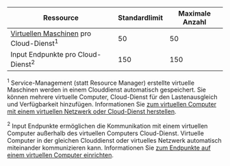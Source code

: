 Ressource|Standardlimit|Maximale Anzahl
---|---|---
[Virtuellen Maschinen](../articles/virtual-machines/virtual-machines-linux-about.md) pro Cloud-Dienst<sup>1</sup>|50|50
Input Endpunkte pro Cloud-Dienst<sup>2</sup>|150|150

<sup>1</sup> Service-Management (statt Resource Manager) erstellte virtuelle Maschinen werden in einem Clouddienst automatisch gespeichert. Sie können mehrere virtuelle Computer, Cloud-Dienst für den Lastenausgleich und Verfügbarkeit hinzufügen. Informationen Sie [zum virtuellen Computer mit einem virtuellen Netzwerk oder Cloud-Dienst herstellen](../articles/virtual-machines/virtual-machines-linux-classic-connect-vms.md).

<sup>2</sup> Input Endpunkte ermöglichen die Kommunikation mit einem virtuellen Computer außerhalb des virtuellen Computers Cloud-Dienst. Virtuelle Computer in der gleichen Clouddienst oder virtuelles Netzwerk automatisch miteinander kommunizieren kann. Informationen Sie [zum Endpunkte auf einem virtuellen Computer einrichten](../articles/virtual-machines/virtual-machines-windows-classic-setup-endpoints.md). 
